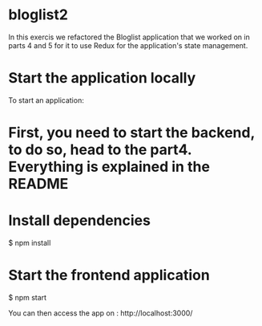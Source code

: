# bloglist2
 In this exercis we refactored the Bloglist application that we worked on in parts 4 and 5 for it to use Redux for the application's state management.
 
 # Start the application locally
 
 To start an application:

# First, you need to start the backend, to do so, head to the part4. Everything is explained in the README

# Install dependencies
$ npm install

# Start the frontend application
$ npm start

You can then access the app on : http://localhost:3000/
